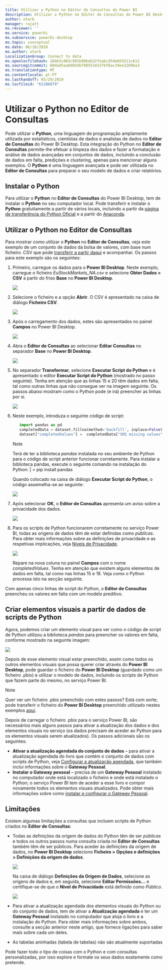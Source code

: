 ```yaml
---
title: Utilizar o Python no Editor de Consultas do Power BI
description: Utilizar o Python no Editor de Consultas do Power BI Desktop para análise avançada
author: otarb
manager: rajatt
ms.reviewer: ''
ms.service: powerbi
ms.subservice: powerbi-desktop
ms.topic: conceptual
ms.date: 06/18/2018
ms.author: otarb
LocalizationGroup: Connect to data
ms.openlocfilehash: 28463c065c965b90beb32feabcd5de029311c612
ms.sourcegitcommit: 60dad5aa0d85db790553e537bf8ac34ee3289ba3
ms.translationtype: MT
ms.contentlocale: pt-PT
ms.lasthandoff: 05/29/2019
ms.locfileid: "61286879"
---
```

# <a name="using-python-in-query-editor"></a>Utilizar o Python no Editor de Consultas
Pode utilizar o **Python**, uma linguagem de programação amplamente utilizada por estatísticos, cientistas de dados e analistas de dados no **Editor de Consultas** do Power BI Desktop. Esta integração do Python no **Editor de Consultas** permite-lhe efetuar a limpeza dos dados e fazer a formatação e análise de dados avançadas em conjuntos de dados, incluindo a conclusão de dados em falta, predições e clustering, apenas para mencionar alguns exemplos. O **Python** é uma linguagem avançada e pode ser utilizada no **Editor de Consultas** para preparar o seu modelo de dados e criar relatórios.

## <a name="installing-python"></a>Instalar o Python
Para utilizar o **Python** no **Editor de Consultas** do Power BI Desktop, tem de instalar o **Python** no seu computador local. Pode transferir e instalar o **Python** gratuitamente a partir de vários locais, incluindo a partir da [página de transferência do Python Oficial](https://www.python.org/) e a partir do [Anaconda](https://anaconda.org/anaconda/python/).

## <a name="using-python-in-query-editor"></a>Utilizar o Python no Editor de Consultas
Para mostrar como utilizar o **Python** no **Editor de Consultas**, veja este exemplo de um conjunto de dados da bolsa de valores, com base num ficheiro .CSV que pode [transferir a partir daqui](http://download.microsoft.com/download/F/8/A/F8AA9DC9-8545-4AAE-9305-27AD1D01DC03/EuStockMarkets_NA.csv) e acompanhar. Os passos para este exemplo são os seguintes:

1. Primeiro, carregue os dados para o **Power BI Desktop**. Neste exemplo, carregue o ficheiro *EuStockMarkets_NA.csv* e selecione **Obter Dados > CSV** a partir do friso **Base** no **Power BI Desktop**.
   
   ![](media/desktop-python-in-query-editor/python-in-query-editor-1.png)
2. Selecione o ficheiro e a opção **Abrir**. O CSV é apresentado na caixa de diálogo **Ficheiro CSV**.
   
   ![](media/desktop-python-in-query-editor/python-in-query-editor-2.png)
3. Após o carregamento dos dados, estes são apresentados no painel **Campos** no Power BI Desktop.
   
   ![](media/desktop-python-in-query-editor/python-in-query-editor-3.png)
4. Abra o **Editor de Consultas** ao selecionar **Editar Consultas** no separador **Base** no **Power BI Desktop**.
   
   ![](media/desktop-python-in-query-editor/python-in-query-editor-4.png)
5. No separador **Transformar**, selecione **Executar Script do Python** e é apresentado o editor **Executar Script do Python** (mostrado no passo seguinte). Tenha em atenção que as linhas 15 e 20 têm dados em falta, tal como outras linhas que não consegue ver na imagem seguinte. Os passos abaixo mostram como o Python pode (e irá) preencher as linhas por si.
   
   ![](media/desktop-python-in-query-editor/python-in-query-editor-5.png)
6. Neste exemplo, introduza o seguinte código de script:
   
    ```python
       import pandas as pd
       completedData = dataset.fillna(method='backfill', inplace=False)
       dataset["completedValues"] =  completedData["SMI missing values"]
   ```

   > [!NOTE]
   > Terá de ter a biblioteca *pandas* instalada no seu ambiente de Python para o código de script anterior funcionar corretamente. Para instalar a biblioteca pandas, execute o seguinte comando na instalação do Python: |      > pip install pandas
   > 
   > 
   
   Quando colocado na caixa de diálogo **Executar Script do Python**, o código assemelha-se ao seguinte:
   
   ![](media/desktop-python-in-query-editor/python-in-query-editor-5b.png)
7. Após selecionar **OK**, o **Editor de Consultas** apresenta um aviso sobre a privacidade dos dados.
   
   ![](media/desktop-python-in-query-editor/python-in-query-editor-6.png)
8. Para os scripts de Python funcionarem corretamente no serviço Power BI, todas as origens de dados têm de estar definidas como *públicas*. Para obter mais informações sobre as definições de privacidade e as respetivas implicações, veja [Níveis de Privacidade](desktop-privacy-levels.md).
   
   ![](media/desktop-python-in-query-editor/python-in-query-editor-7.png)
   
   Repare na nova coluna no painel **Campos** com o nome *completedValues*. Tenha em atenção que existem alguns elementos de dados em falta, tal como nas linhas 15 e 18. Veja como o Python processa isto na secção seguinte.
   

Com apenas cinco linhas de script do Python, o **Editor de Consultas** preencheu os valores em falta com um modelo preditivo.

## <a name="creating-visuals-from-python-script-data"></a>Criar elementos visuais a partir de dados de scripts de Python
Agora, podemos criar um elemento visual para ver como o código de script de Python utilizou a biblioteca *pandas* para preencher os valores em falta, conforme mostrado na seguinte imagem:

![](media/desktop-python-in-query-editor/python-in-query-editor-8.png)

Depois de esse elemento visual estar preenchido, assim como todos os outros elementos visuais que possa querer criar através do **Power BI Desktop**, pode guardar o ficheiro do **Power BI Desktop** (guardado como um ficheiro .pbix) e utilizar o modelo de dados, incluindo os scripts de Python que fazem parte do mesmo, no serviço Power BI.

> [!NOTE]
> Quer ver um ficheiro .pbix preenchido com estes passos? Está com sorte; pode transferir o ficheiro do **Power BI Desktop** preenchido utilizado nestes exemplos [aqui](http://download.microsoft.com/download/A/B/C/ABCF5589-B88F-49D4-ADEB-4A623589FC09/Complete%20Values%20with%20Python%20in%20PQ.pbix).

Depois de carregar o ficheiro .pbix para o serviço Power BI, são necessários mais alguns passos para ativar a atualização dos dados e dos elementos visuais no serviço (os dados precisam de aceder ao Python para os elementos visuais serem atualizados). Os passos adicionais são os seguintes:

* **Ativar a atualização agendada do conjunto de dados** – para ativar a atualização agendada do livro que contém o conjunto de dados com scripts de Python, veja [Configurar a atualização agendada](refresh-scheduled-refresh.md), que também inclui informações sobre o **Gateway Pessoal**.
* **Instalar o Gateway pessoal** – precisa de um **Gateway Pessoal** instalado no computador onde está localizado o ficheiro e onde está instalado o Python; o serviço Power BI tem de aceder a esse livro e compor novamente todos os elementos visuais atualizados. Pode obter mais informações sobre como [instalar e configurar o Gateway Pessoal](personal-gateway.md).

## <a name="limitations"></a>Limitações
Existem algumas limitações a consultas que incluem scripts de Python criados no **Editor de Consultas**:

* Todas as definições da origem de dados do Python têm de ser *públicas* e todos os outros passos numa consulta criada no **Editor de Consultas** também têm de ser públicos. Para aceder às definições da origem de dados, no **Power BI Desktop** selecione **Ficheiro > Opções e definições > Definições da origem de dados**.
  
  ![](media/desktop-python-in-query-editor/python-in-query-editor-9.png)
  
  Na caixa de diálogo **Definições da Origem de Dados**, selecione as origens de dados e, em seguida, selecione **Editar Permissões...** e certifique-se de que o **Nível de Privacidade** está definido como *Público*.
  
  ![](media/desktop-python-in-query-editor/python-in-query-editor-10.png)    
* Para ativar a atualização agendada dos elementos visuais do Python ou do conjunto de dados, tem de ativar a **Atualização agendada** e ter um **Gateway Pessoal** instalado no computador que aloja o livro e a instalação do Python. Para obter mais informações sobre ambos, consulte a secção anterior neste artigo, que fornece ligações para saber mais sobre cada um deles.
* As tabelas aninhadas (tabela de tabelas) não são atualmente suportadas 

Pode fazer todo o tipo de coisas com o Python e com consultas personalizadas, por isso explore e formate os seus dados exatamente como pretende.

